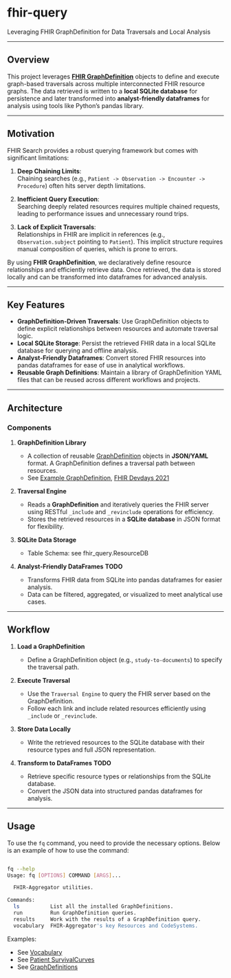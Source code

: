 # fhir-query
Leveraging FHIR GraphDefinition for Data Traversals and Local Analysis


---

## Overview  

This project leverages **[FHIR GraphDefinition](https://hl7.org/fhir/graphdefinition.html)** objects to define and execute graph-based traversals across multiple interconnected FHIR resource graphs. The data retrieved is written to a **local SQLite database** for persistence and later transformed into **analyst-friendly dataframes** for analysis using tools like Python’s pandas library.

---

## Motivation  

FHIR Search provides a robust querying framework but comes with significant limitations:  

1. **Deep Chaining Limits**:  
   Chaining searches (e.g., `Patient -> Observation -> Encounter -> Procedure`) often hits server depth limitations.  

2. **Inefficient Query Execution**:  
   Searching deeply related resources requires multiple chained requests, leading to performance issues and unnecessary round trips.  

3. **Lack of Explicit Traversals**:  
   Relationships in FHIR are implicit in references (e.g., `Observation.subject` pointing to `Patient`). This implicit structure requires manual composition of queries, which is prone to errors.  

By using **FHIR GraphDefinition**, we declaratively define resource relationships and efficiently retrieve data. Once retrieved, the data is stored locally and can be transformed into dataframes for advanced analysis.

---

## Key Features  

- **GraphDefinition-Driven Traversals**: Use GraphDefinition objects to define explicit relationships between resources and automate traversal logic.  
- **Local SQLite Storage**: Persist the retrieved FHIR data in a local SQLite database for querying and offline analysis.  
- **Analyst-Friendly Dataframes**: Convert stored FHIR resources into pandas dataframes for ease of use in analytical workflows.  
- **Reusable Graph Definitions**: Maintain a library of GraphDefinition YAML files that can be reused across different workflows and projects.  

---

## Architecture  

### Components  

1. **GraphDefinition Library**  
   - A collection of reusable [GraphDefinition](https://www.hl7.org/fhir/graphdefinition.html) objects in **JSON/YAML** format. A GraphDefinition defines a traversal path between resources.  
   - See [Example GraphDefinition](tests/fixtures/GraphDefinition.yaml), [FHIR Devdays 2021](https://www.devdays.com/wp-content/uploads/2021/12/Rene-Spronk-GraphDefinition-_-DevDays-2019-Amsterdam-1.pdf)

2. **Traversal Engine**  
   - Reads a **GraphDefinition** and iteratively queries the FHIR server using RESTful `_include` and `_revinclude` operations for efficiency.  
   - Stores the retrieved resources in a **SQLite database** in JSON format for flexibility.  

3. **SQLite Data Storage**  
   - Table Schema:  see fhir_query.ResourceDB
 
4. **Analyst-Friendly DataFrames**   **TODO** 
   - Transforms FHIR data from SQLite into pandas dataframes for easier analysis.  
   - Data can be filtered, aggregated, or visualized to meet analytical use cases.  

---

## Workflow  

1. **Load a GraphDefinition**  
   - Define a GraphDefinition object (e.g., `study-to-documents`) to specify the traversal path.  

2. **Execute Traversal**  
   - Use the `Traversal Engine` to query the FHIR server based on the GraphDefinition.  
   - Follow each link and include related resources efficiently using `_include` or `_revinclude`.  

3. **Store Data Locally**  
   - Write the retrieved resources to the SQLite database with their resource types and full JSON representation.  

4. **Transform to DataFrames**  **TODO**
   - Retrieve specific resource types or relationships from the SQLite database.  
   - Convert the JSON data into structured pandas dataframes for analysis.  

---

## Usage

To use the `fq` command, you need to provide the necessary options. Below is an example of how to use the command:
```sh

fq --help
Usage: fq [OPTIONS] COMMAND [ARGS]...

  FHIR-Aggregator utilities.

Commands:
  ls          List all the installed GraphDefinitions.
  run         Run GraphDefinition queries.
  results     Work with the results of a GraphDefinition query.
  vocabulary  FHIR-Aggregator's key Resources and CodeSystems.


```

Examples:

* See [Vocabulary](https://colab.research.google.com/drive/1M2HkLxK_93jvOwPL8iU6te8s9TVne-r1?usp=sharing)
* See [Patient SurvivalCurves](https://colab.research.google.com/drive/1g9EaDNFvlfpKfCQNakCClQxNKQ-kyc6Z?usp=sharing)
* See [GraphDefinitions](https://colab.research.google.com/drive/1G1c_2gNNUdicFWeImN2_zFAjmSwfewYI?usp=drive_link)
